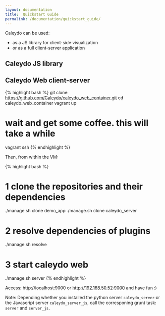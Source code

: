 ```yaml
---
layout: documentation
title:  Quickstart Guide
permalink: /documentation/quickstart_guide/
---
```


Caleydo can be used:

- as a JS library for client-side visualization
- or as a full client-server application

## Caleydo JS library



## Caleydo Web client-server

{% highlight bash  %}
git clone https://github.com/Caleydo/caleydo_web_container.git
cd caleydo_web_container
vagrant up
# wait and get some coffee. this will take a while
vagrant ssh
{% endhighlight %}

Then, from within the VM:

{% highlight bash  %}
# 1 clone the repositories and their dependencies
./manage.sh clone demo_app
./manage.sh clone caleydo_server

# 2 resolve dependencies of plugins
./manage.sh resolve

# 3 start caleydo web
./manage.sh server
{% endhighlight %}

Access: http://localhost:9000 or http://192.168.50.52:9000 and have fun :)

Note:
Depending whether you installed the python server `caleydo_server` or the Javascript server `caleydo_server_js`, call the corresponing grunt task: `server` and `server_js`.
